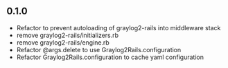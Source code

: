 ## 0.1.0

* Refactor to prevent autoloading of graylog2-rails into middleware stack
* remove graylog2-rails/initializers.rb
* remove graylog2-rails/engine.rb
* Refactor @args.delete to use Graylog2Rails.configuration
* Refactor Graylog2Rails.configuration to cache yaml configuration